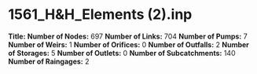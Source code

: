 # 1561_H&H_Elements (2).inp
**Title:** 
**Number of Nodes:** 697
**Number of Links:** 704
**Number of Pumps:** 7
**Number of Weirs:** 1
**Number of Orifices:** 0
**Number of Outfalls:** 2
**Number of Storages:** 5
**Number of Outlets:** 0
**Number of Subcatchments:** 140
**Number of Raingages:** 2
